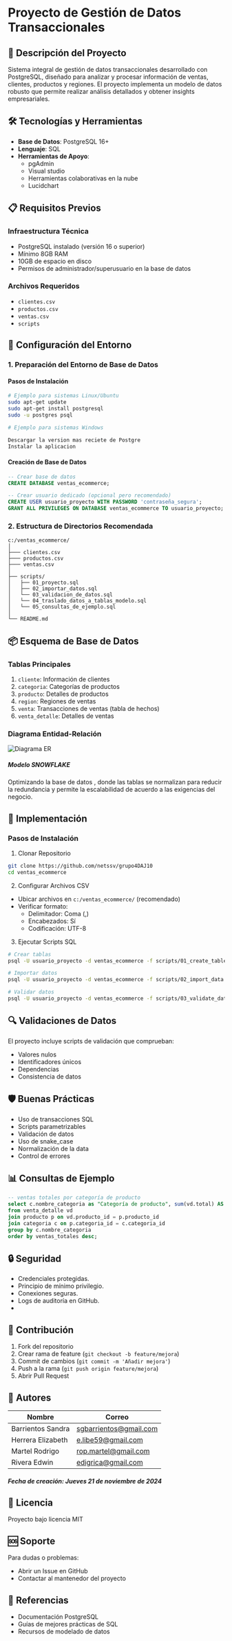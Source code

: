 # Proyecto de Gestión de Datos Transaccionales

## 🎯 Descripción del Proyecto

Sistema integral de gestión de datos transaccionales desarrollado con PostgreSQL, diseñado para analizar y procesar información de ventas, clientes, productos y regiones. El proyecto implementa un modelo de datos robusto que permite realizar análisis detallados y obtener insights empresariales.

## 🛠 Tecnologías y Herramientas

- **Base de Datos**: PostgreSQL 16+ 
- **Lenguaje**: SQL
- **Herramientas de Apoyo**: 
  - pgAdmin
  - Visual studio 
  - Herramientas colaborativas en la nube
  - Lucidchart

## 📋 Requisitos Previos

### Infraestructura Técnica
- PostgreSQL instalado (versión 16 o superior)
- Mínimo 8GB RAM
- 10GB de espacio en disco
- Permisos de administrador/superusuario en la base de datos

### Archivos Requeridos
- `clientes.csv`
- `productos.csv`
- `ventas.csv`
- `scripts`

## 🔧 Configuración del Entorno

### 1. Preparación del Entorno de Base de Datos

#### Pasos de Instalación
```bash
# Ejemplo para sistemas Linux/Ubuntu
sudo apt-get update
sudo apt-get install postgresql
sudo -u postgres psql
```
```bash
# Ejemplo para sistemas Windows

Descargar la version mas reciete de Postgre
Instalar la aplicacion 
```


#### Creación de Base de Datos
```sql
-- Crear base de datos
CREATE DATABASE ventas_ecommerce;

-- Crear usuario dedicado (opcional pero recomendado)
CREATE USER usuario_proyecto WITH PASSWORD 'contraseña_segura';
GRANT ALL PRIVILEGES ON DATABASE ventas_ecommerce TO usuario_proyecto;
```

### 2. Estructura de Directorios Recomendada
```
c:/ventas_ecommerce/
│
├─── clientes.csv
├─── productos.csv
├─── ventas.csv
│
├── scripts/
│   ├── 01_proyecto.sql
│   ├── 02_importar_datos.sql
│   └── 03_validacion_de_datos.sql
│   └── 04_traslado_datos_a_tablas_modelo.sql
│   └── 05_consultas_de_ejemplo.sql
│
└── README.md
```

## 📦 Esquema de Base de Datos

### Tablas Principales
1. `cliente`: Información de clientes
2. `categoria`: Categorías de productos
3. `producto`: Detalles de productos
4. `region`: Regiones de ventas
5. `venta`: Transacciones de ventas (tabla de hechos)
6. `venta_detalle`: Detalles de ventas

### Diagrama Entidad-Relación
![Diagrama ER](https://raw.githubusercontent.com/netssv/grupo4DAJ10/refs/heads/main/diagrama_er.jpeg)
##### Modelo SNOWFLAKE
Optimizando la base de datos , donde las tablas
se normalizan para reducir la redundancia y permite la escalabilidad de acuerdo a las exigencias del negocio.

## 🚀 Implementación

### Pasos de Instalación

1. Clonar Repositorio
```bash
git clone https://github.com/netssv/grupo4DAJ10
cd ventas_ecommerce
```

2. Configurar Archivos CSV
- Ubicar archivos en `c:/ventas_ecommerce/` (recomendado)
- Verificar formato: 
  - Delimitador: Coma (,)
  - Encabezados: Sí
  - Codificación: UTF-8

3. Ejecutar Scripts SQL
```bash
# Crear tablas
psql -U usuario_proyecto -d ventas_ecommerce -f scripts/01_create_tables.sql

# Importar datos
psql -U usuario_proyecto -d ventas_ecommerce -f scripts/02_import_data.sql

# Validar datos
psql -U usuario_proyecto -d ventas_ecommerce -f scripts/03_validate_data.sql
```

## 🔍 Validaciones de Datos

El proyecto incluye scripts de validación que comprueban:
- Valores nulos
- Identificadores únicos
- Dependencias
- Consistencia de datos

## 🛡️ Buenas Prácticas

- Uso de transacciones SQL
- Scripts parametrizables
- Validación de datos
- Uso de snake_case
- Normalización de la data
- Control de errores

## 📊 Consultas de Ejemplo

```sql
-- ventas totales por categoría de producto
select c.nombre_categoria as "Categoría de producto", sum(vd.total) AS ventas_totales
from venta_detalle vd
join producto p on vd.producto_id = p.producto_id
join categoria c on p.categoria_id = c.categoria_id
group by c.nombre_categoria
order by ventas_totales desc;
```

## 🔒 Seguridad

- Credenciales protegidas.
- Principio de mínimo privilegio.
- Conexiones seguras.
- Logs de auditoría en GitHub.
- 

## 👥 Contribución

1. Fork del repositorio
2. Crear rama de feature (`git checkout -b feature/mejora`)
3. Commit de cambios (`git commit -m 'Añadir mejora'`)
4. Push a la rama (`git push origin feature/mejora`)
5. Abrir Pull Request

## 📝 Autores

| Nombre            | Correo                    |
|-------------------|---------------------------|
| Barrientos Sandra | sgbarrientos@gmail.com    |
| Herrera Elizabeth | e.libe59@gmail.com        |
| Martel Rodrigo    | rop.martel@gmail.com      |
| Rivera Edwin      | edigrica@gmail.com        |

##### Fecha de creación: Jueves 21 de noviembre de 2024

## 📄 Licencia

Proyecto bajo licencia MIT

## 🆘 Soporte

Para dudas o problemas:
- Abrir un Issue en GitHub
- Contactar al mantenedor del proyecto

## 🔗 Referencias
- Documentación PostgreSQL
- Guías de mejores prácticas de SQL
- Recursos de modelado de datos
